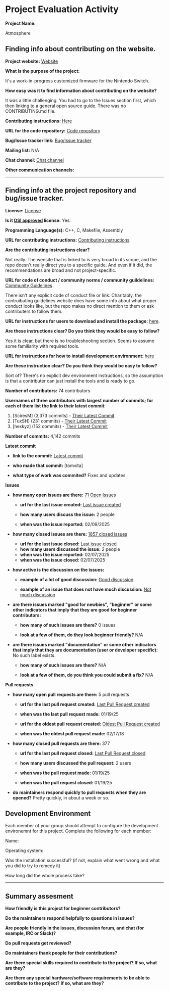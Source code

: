 # Project Evaluation Activity



__Project Name:__  

Atmosphere

## Finding info about contributing on the website.


__Project website:__ [Website](https://atmosphereswitch.com/)


__What is the purpose of the project:__ 

It's a work-in-progress customized firmware for the Nintendo Switch.

__How easy was it to find information about contributing on the website?__ 

It was a little challenging. You had to go to the Issues section first, which then linking to a 
general open source guide. There was no CONTRIBUTING.md file.

__Contributing instructions:__ [Here](https://opensource.guide/) 

__URL for the code repository:__ [Code repository](https://github.com/Atmosphere-NX/Atmosphere)

__Bug/Issue tracker link:__ [Bug/Issue tracker](https://github.com/Atmosphere-NX/Atmosphere/issues)

__Mailing list:__ N/A

__Chat channel:__ [Chat channel](https://discord.com/invite/ZdqEhed)

__Other communication channels:__ 


---

## Finding info at the project repository and bug/issue tracker.

__License:__ [License](https://github.com/Atmosphere-NX/Atmosphere/blob/master/LICENSE)

__Is it [OSI approved](https://opensource.org/licenses/alphabetical) license:__ Yes.

__Programming Language(s):__ C++, C, Makefile, Assembly

__URL for contributing instructions:__ [Contributing instructions](https://opensource.guide/)

__Are the contributing instructions clear?__ 

Not really. The wensite that is linked to is very broad in its scope, and the repo doesn't
really direct you to a specific guide. And even if it did, the recommendations are broad
and not project-specific.

__URL for code of conduct / community norms / community guildelines:__ [Community Guidelines](https://opensource.guide/)

There isn't any explicit code of conduct file or link. Charitably, the contruibuting guidelines website does have
some info about what proper conduct looks like, but the repo makes no direct mention to them or ask contributers to 
follow them.

__URL for instructions for users to download and install the package:__  [here](https://github.com/Atmosphere-NX/Atmosphere/blob/master/docs/building.md). 


__Are these instructions clear? Do you think they would be easy to follow?__ 

Yes it is clear, but there is no troubleshooting section. Seems to assume some familiarity with required tools. 

__URL for instructions for how to install development environment:__ [here](https://github.com/Atmosphere-NX/Atmosphere/blob/master/docs/building.md)


__Are these instruction clear? Do you think they would be easy to follow?__

Sort of? There's no explicit dev environment instructions, so the assumption is that a contributer can just install
the tools and is ready to go.

__Number of contributors:__ 74 contributors


__Usernames of three contributors with largest number of commits; for
each of them list the link to their latest commit__:

1. [SciresM] (3,373 commits) - [Their Latest Commit](https://github.com/Atmosphere-NX/Atmosphere/commit/9f8d17b9e6079eb421e194b81bed8a3de357c10d)
1. [TuxSH] (231 commits) - [Their Latest Commit](https://github.com/Atmosphere-NX/Atmosphere/commit/4f33afe0eec3c7ff27ccfbc9d5c73c6536932d39)
1. [hexkyz] (152 commits) - [Their Latest Commit](https://github.com/Atmosphere-NX/Atmosphere/commit/4617fec672eb47744f05c20fdb26254cebd1f893)


__Number of commits:__ 4,142 commits

__Latest commit__ 

- __link to the commit:__ [Latest commit](https://github.com/Atmosphere-NX/Atmosphere/commit/4e99a5e08d255dc52b55f2ab0b491e6eb85cee20)

- __who made that commit:__ [tomvita]

- __what type of work was commited?__ Fixes and updates


__Issues__

- __how many open issues are there:__ [71 Open Issues](https://github.com/Atmosphere-NX/Atmosphere/issues)

    - __url for the last issue created:__ [Last issue created](https://github.com/Atmosphere-NX/Atmosphere/issues/2491)

    - __how many users discuss the issue:__ 2 people
    
    - __when was the issue reported:__ 02/09/2025
    

- __how many closed issues are there:__ [1857 closed issues](https://github.com/Atmosphere-NX/Atmosphere/issues?q=is%3Aissue%20state%3Aclosed)
    - __url for the last issue closed:__ [Last issue closed](https://github.com/Atmosphere-NX/Atmosphere/issues/2490)
    - __how many users discussed the issue:__ 2 people
    - __when was the issue reported:__ 02/07/2025
    - __when was the issue closed:__ 02/07/2025

- __how active is the discussion on the issues:__ 

    - __example of a lot of good discussion:__ [Good discussion](https://github.com/Atmosphere-NX/Atmosphere/issues/2388)
    
    - __example of an issue that does not have much discussion:__ [Not much discussion](https://github.com/Atmosphere-NX/Atmosphere/issues/2464)



- __are there issues marked "good for newbies", "beginner" or some other indicators that imply that they are good for beginner contributors:__ 

    - __how many of such issues are there?__ 0 issues
    
    - __look at a few of them, do they look beginner friendly?__ N/A



- __are there issues marked "documentation" or some other indicators that imply that they are documentation (user or developer specific):__ No such label exists.

    - __how many of such issues are there?__ N/A
    
    - __look at a few of them, do you think you could submit a fix?__ N/A



__Pull requests__

- __how many open pull requests are there:__ 5 pull requests

    - __url for the last pull request created:__ [Last Pull Request created](https://github.com/Atmosphere-NX/Atmosphere/pull/2484)
    
    - __when was the last pull request made:__ 01/19/25

    - __url for the oldest pull request created:__ [Oldest Pull Request created](https://github.com/Atmosphere-NX/Atmosphere/pull/14)
    
    - __when was the oldest pull request made:__ 02/17/18

- __how many closed pull requests are there:__ 377

    - __url for the last pull request closed:__ [Last Pull Request closed](https://github.com/Atmosphere-NX/Atmosphere/pull/2484)
    
    - __how many users discussed the pull request:__ 2 users
    
    - __when was the pull request made:__  01/19/25
    
    - __when was the pull request closed:__ 01/19/25
    

- __do maintainers respond quickly to pull requests when they are opened?__ 
Pretty quickly, in about a week or so.

## Development Environment 

Each member of your group should attempt to configure the development environemnt 
for this project. Complete the following for each member:

Name: 

Operating system: 

Was the installation successful? (if not, explain what went wrong and 
what you did to try to remedy it)

How long did the whole process take? 


---


## Summary assesment
__How friendly is this project for beginner contributors?__




__Do the maintainers respond helpfully to questions in issues?__



__Are people friendly in the issues, discussion forum, and chat (for example, IRC or Slack)?__




__Do pull requests get reviewed?__



__Do maintainers thank people for their contributions?__



__Are there special skills required to contribute to the project? If so, what are they?__



__Are there any special hardware/software requirements to be able to contribute to the project? If so, what are they?__

